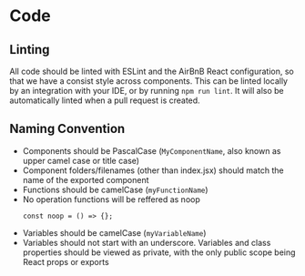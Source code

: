# Code

## Linting

All code should be linted with ESLint and the AirBnB React configuration, so that
we have a consist style across components. This can be linted locally by an
integration with your IDE, or by running `npm run lint`. It will also be
automatically linted when a pull request is created.

## Naming Convention

* Components should be PascalCase (`MyComponentName`, also known as upper camel
case or title case)
* Component folders/filenames (other than index.jsx) should match the name of
the exported component
* Functions should be camelCase (`myFunctionName`)
* No operation functions will be reffered as noop 
  ```
  const noop = () => {};
  ```
* Variables should be camelCase (`myVariableName`)
* Variables should not start with an underscore. Variables and class properties
should be viewed as private, with the only public scope being React props or
exports
